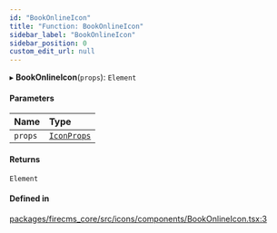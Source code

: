 ```yaml
---
id: "BookOnlineIcon"
title: "Function: BookOnlineIcon"
sidebar_label: "BookOnlineIcon"
sidebar_position: 0
custom_edit_url: null
---
```


▸ **BookOnlineIcon**(`props`): `Element`

#### Parameters

| Name | Type |
| :------ | :------ |
| `props` | [`IconProps`](../types/IconProps.md) |

#### Returns

`Element`

#### Defined in

[packages/firecms_core/src/icons/components/BookOnlineIcon.tsx:3](https://github.com/FireCMSco/firecms/blob/d45f3739/packages/firecms_core/src/icons/components/BookOnlineIcon.tsx#L3)
